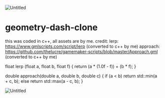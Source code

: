 ![Untitled](https://user-images.githubusercontent.com/60048714/133001167-b4b3ead2-9b9e-4c0d-bf3a-d5038b73b05b.png)
# geometry-dash-clone
this was coded in c++, all assets are by me.
credit: 
lerp: https://www.gmlscripts.com/script/lerp (converted to c++ by me)
approach: https://github.com/thelucre/gamemaker-scripts/blob/master/Approach.gml (converted to c++ by me)

float lerp (float a, float b, float f) {
    return (a * (1.0f - f)) + (b * f);
}

double approach(double a, double b, double c) {
	if (a < b) return std::min(a + c, b); else return std::max(a - c, b);
}

![Untitled](https://user-images.githubusercontent.com/60048714/133000404-f7cc83af-3191-4224-9328-db9ea5daac9c.png)

